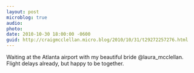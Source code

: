 ```yaml
---
layout: post
microblog: true
audio: 
photo: 
date: 2010-10-30 18:00:00 -0600
guid: http://craigmcclellan.micro.blog/2010/10/31/t29272257276.html
---
```

Waiting at the Atlanta airport with my beautiful bride @laura_mcclellan. Flight delays already, but happy to be together.
